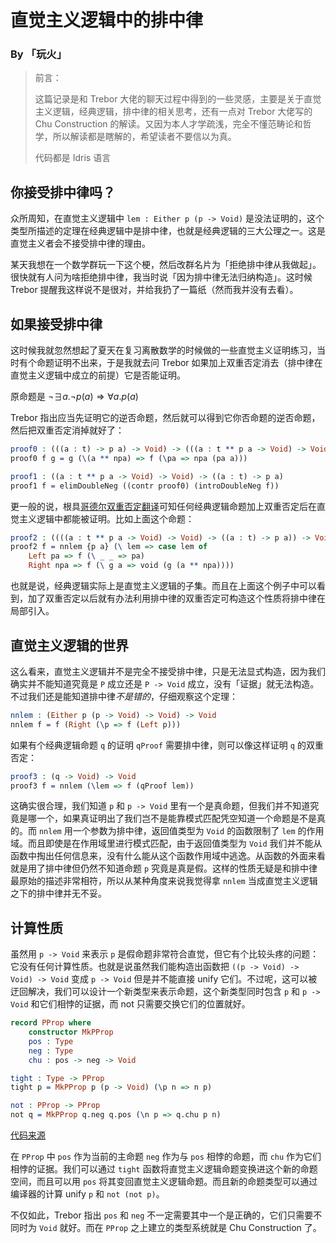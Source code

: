 # 直觉主义逻辑中的排中律

### By 「玩火」

> 前言：
>
> 这篇记录是和 Trebor 大佬的聊天过程中得到的一些灵感，主要是关于直觉主义逻辑，经典逻辑，排中律的相关思考，还有一点对 Trebor 大佬写的 Chu Construction 的解读。又因为本人才学疏浅，完全不懂范畴论和哲学，所以解读都是瞎解的，希望读者不要信以为真。
>
> 代码都是 Idris 语言

## 你接受排中律吗？

众所周知，在直觉主义逻辑中 `lem : Either p (p -> Void)` 是没法证明的，这个类型所描述的定理在经典逻辑中是排中律，也就是经典逻辑的三大公理之一。这是直觉主义者会不接受排中律的理由。

某天我想在一个数学群玩一下这个梗，然后改群名片为「拒绝排中律从我做起」。很快就有人问为啥拒绝排中律，我当时说「因为排中律无法归纳构造」。这时候 Trebor 提醒我这样说不是很对，并给我扔了一篇纸（然而我并没有去看）。

## 如果接受排中律

这时候我就忽然想起了夏天在复习离散数学的时候做的一些直觉主义证明练习，当时有个命题证明不出来，于是我就去问 Trebor 如果加上双重否定消去（排中律在直觉主义逻辑中成立的前提）它是否能证明。

原命题是 $\neg \exists {a}. \neg p(a) \Rightarrow \forall {a}. p(a)$

Trebor 指出应当先证明它的逆否命题，然后就可以得到它你否命题的逆否命题，然后把双重否定消掉就好了：

```idris
proof0 : (((a : t) -> p a) -> Void) -> (((a : t ** p a -> Void) -> Void) -> Void)
proof0 f g = g (\(a ** npa) => f (\pa => npa (pa a)))

proof1 : ((a : t ** p a -> Void) -> Void) -> ((a : t) -> p a)
proof1 f = elimDoubleNeg ((contr proof0) (introDoubleNeg f))
```

更一般的说，根具[哥德尔双重否定翻译](https://ncatlab.org/nlab/show/double+negation+translation)可知任何经典逻辑命题加上双重否定后在直觉主义逻辑中都能被证明。比如上面这个命题：

```idris
proof2 : ((((a : t ** p a -> Void) -> Void) -> ((a : t) -> p a)) -> Void) -> Void
proof2 f = nnlem {p a} (\ lem => case lem of 
    Left pa => f (\ _ _ => pa)
    Right npa => f (\ g a => void (g (a ** npa))))
```

也就是说，经典逻辑实际上是直觉主义逻辑的子集。而且在上面这个例子中可以看到，加了双重否定以后就有办法利用排中律的双重否定可构造这个性质将排中律在局部引入。

## 直觉主义逻辑的世界

这么看来，直觉主义逻辑并不是完全不接受排中律，只是无法显式构造，因为我们确实并不能知道究竟是 `P` 成立还是 `P -> Void` 成立，没有「证据」就无法构造。不过我们还是能知道排中律*不是错的*，仔细观察这个定理：

```idris
nnlem : (Either p (p -> Void) -> Void) -> Void
nnlem f = f (Right (\p => f (Left p)))
```

如果有个经典逻辑命题 `q` 的证明 `qProof` 需要排中律，则可以像这样证明 `q` 的双重否定：

```idris
proof3 : (q -> Void) -> Void
proof3 f = nnlem (\lem => f (qProof lem))
```

这确实很合理，我们知道 `p` 和 `p -> Void` 里有一个是真命题，但我们并不知道究竟是哪一个，如果真证明出了我们岂不是能靠模式匹配凭空知道一个命题是不是真的。而 `nnlem` 用一个参数为排中律，返回值类型为 `Void` 的函数限制了 `lem` 的作用域。而且即使是在作用域里进行模式匹配，由于返回值类型为 `Void` 我们并不能从函数中掏出任何信息来，没有什么能从这个函数作用域中逃逸。从函数的外面来看就是用了排中律但仍然不知道命题 `p` 究竟是真是假。这样的性质无疑是和排中律最原始的描述非常相符，所以从某种角度来说我觉得拿 `nnlem` 当成直觉主义逻辑之下的排中律并无不妥。

## 计算性质

虽然用 `p -> Void` 来表示 `p` 是假命题非常符合直觉，但它有个比较头疼的问题：它没有任何计算性质。也就是说虽然我们能构造出函数把 `((p -> Void) -> Void) -> Void` 变成 `p -> Void` 但是并不能直接 unify 它们。不过呢，这可以被迂回解决，我们可以设计一个新类型来表示命题，这个新类型同时包含 `p` 和 `p -> Void` 和它们相悖的证据，而 not 只需要交换它们的位置就好。

```idris
record PProp where
    constructor MkPProp
    pos : Type
    neg : Type
    chu : pos -> neg -> Void

tight : Type -> PProp
tight p = MkPProp p (p -> Void) (\p n => n p)

not : PProp -> PProp
not q = MkPProp q.neg q.pos (\n p => q.chu p n)
```

[代码来源](https://gist.github.com/Trebor-Huang/6c5cd87fff8b50d23411a034c59daabb)

在 `PProp` 中 `pos` 作为当前的主命题 `neg` 作为与 `pos` 相悖的命题，而 `chu` 作为它们相悖的证据。我们可以通过 `tight` 函数将直觉主义逻辑命题变换进这个新的命题空间，而且可以用 `pos` 将其变回直觉主义逻辑命题。而且新的命题类型可以通过编译器的计算 unify `p` 和 `not (not p)`。

不仅如此，Trebor 指出 `pos` 和 `neg` 不一定需要其中一个是正确的，它们只需要不同时为 `Void` 就好。而在 `PProp` 之上建立的类型系统就是 Chu Construction 了。
